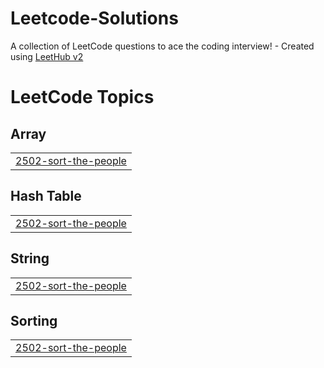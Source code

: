 # Leetcode-Solutions
A collection of LeetCode questions to ace the coding interview! - Created using [LeetHub v2](https://github.com/arunbhardwaj/LeetHub-2.0)

<!---LeetCode Topics Start-->
# LeetCode Topics
## Array
|  |
| ------- |
| [2502-sort-the-people](https://github.com/Prajesh19/Leetcode-Solutions/tree/master/2502-sort-the-people) |
## Hash Table
|  |
| ------- |
| [2502-sort-the-people](https://github.com/Prajesh19/Leetcode-Solutions/tree/master/2502-sort-the-people) |
## String
|  |
| ------- |
| [2502-sort-the-people](https://github.com/Prajesh19/Leetcode-Solutions/tree/master/2502-sort-the-people) |
## Sorting
|  |
| ------- |
| [2502-sort-the-people](https://github.com/Prajesh19/Leetcode-Solutions/tree/master/2502-sort-the-people) |
<!---LeetCode Topics End-->